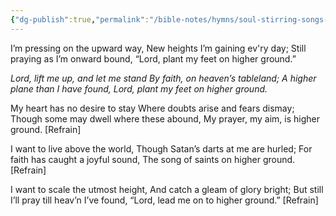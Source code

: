 ```yaml
---
{"dg-publish":true,"permalink":"/bible-notes/hymns/soul-stirring-songs-and-hymns/higher-ground/","title":"Higher Ground"}
---
```



I’m pressing on the upward way,
New heights I’m gaining ev'ry day;
Still praying as I’m onward bound,
“Lord, plant my feet on higher ground.”

*Lord, lift me up, and let me stand
By faith, on heaven’s tableland;
A higher plane than I have found,
Lord, plant my feet on higher ground.*

My heart has no desire to stay
Where doubts arise and fears dismay;
Though some may dwell where these abound,
My prayer, my aim, is higher ground. [Refrain]

I want to live above the world,
Though Satan’s darts at me are hurled;
For faith has caught a joyful sound,
The song of saints on higher ground. [Refrain]

I want to scale the utmost height,
And catch a gleam of glory bright;
But still I’ll pray till heav’n I’ve found,
“Lord, lead me on to higher ground.” [Refrain]